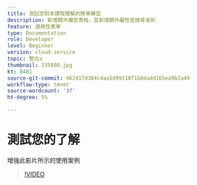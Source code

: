 ```yaml
---
title: 測試您對本課程理解的簡單練習
description: 新增額外欄至表格，並新增額外屬性至搜尋准則
feature: 適用性表單
type: Documentation
role: Developer
level: Beginner
version: cloud-service
topic: 整合a
thumbnail: 335800.jpg
kt: 8481
source-git-commit: 462417d384c4aa5d99110f1b8dadd165ea9b2a49
workflow-type: tm+mt
source-wordcount: '37'
ht-degree: 5%

---
```


# 測試您的了解

增強此影片所示的使用案例

>[!VIDEO](https://video.tv.adobe.com/v/335800/?quality=12&learn=on)

